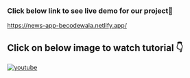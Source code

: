 ### Click below link to see live demo for our project🔗
https://news-app-becodewala.netlify.app/


## **Click on below image to watch tutorial** 👇


[![youtube](https://img.youtube.com/vi/ncBuLuWwVMc/0.jpg)](https://www.youtube.com/watch?v=ncBuLuWwVMc)
